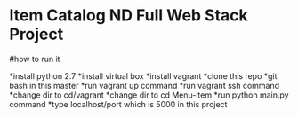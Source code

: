 # Item Catalog ND Full Web Stack Project

#how to run it

*install python 2.7
*install virtual box
*install vagrant
*clone this repo
*git bash in this master
*run vagrant up command
*run vagrant ssh command
*change dir to cd/vagrant
*change dir to cd Menu-item
*run python main.py command
*type localhost/port which is 5000 in this project

